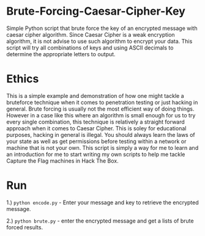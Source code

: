# Brute-Forcing-Caesar-Cipher-Key
Simple Python script that brute force the key of an encrypted message with caesar cipher algorithm. Since Caesar Cipher is a weak encryption algorithm, it is not advise to use such algorithm to encrypt your data. This script will try all combinations of keys and using ASCII decimals to determine the appropriate letters to output. 

# Ethics
This is a simple example and demonstration of how one might tackle a bruteforce technique when it comes to penetration testing or just hacking in general. Brute forcing is usually not the most efficient way of doing things. However in a case like this where an algorithm is small enough for us to try every single combination, this technique is relatively a straight forward approach when it comes to Caesar Cipher. This is soley for educational purposes, hacking in general is illegal. You should always learn the laws of your state as well as get permissions before testing within a network or machine that is not your own. This script is simply a way for me to learn and an introduction for me to start writing my own scripts to help me tackle Capture the Flag machines in Hack The Box.

# Run
1.) `python encode.py` - Enter your message and key to retrieve the encrypted message.

2.) `python brute.py` - enter the encrypted message and get a lists of brute forced results.
